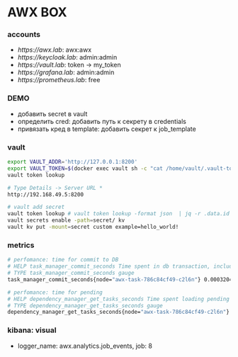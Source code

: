 # AWX BOX

### accounts

- _https://awx.lab_: awx:awx
- _https://keycloak.lab_: admin:admin
- _https://vault.lab_: token -> my_token
- _https://grafana.lab_: admin:admin
- _https://prometheus.lab_: free

### DEMO
- добавить secret в vault
- определить cred: добавить путь к секрету в credentials
- привязать кред в template: добавить секрет к job_template

### vault

```bash
export VAULT_ADDR='http://127.0.0.1:8200'
export VAULT_TOKEN=$(docker exec vault sh -c "cat /home/vault/.vault-token") # VAULT_TOKEN=my_token
vault token lookup 

# Type Details -> Server URL * 
http://192.168.49.5:8200

# vault add secret
vault token lookup # vault token lookup -format json  | jq -r .data.id
vault secrets enable -path=secret/ kv
vault kv put -mount=secret custom example=hello_world!
```

### metrics
```bash
# perfomance: time for commit to DB
# HELP task_manager_commit_seconds Time spent in db transaction, including on_commit calls
# TYPE task_manager_commit_seconds gauge
task_manager_commit_seconds{node="awx-task-786c84cf49-c2l6n"} 0.0003204345703125

# perfomance: time for pending
# HELP dependency_manager_get_tasks_seconds Time spent loading pending tasks from db
# TYPE dependency_manager_get_tasks_seconds gauge
dependency_manager_get_tasks_seconds{node="awx-task-786c84cf49-c2l6n"} 0.0031810149998818815
```

### kibana: visual
- logger_name: awx.analytics.job_events, job: 8
